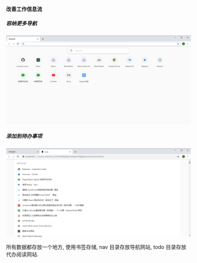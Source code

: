 #### 改善工作信息流

##### 容纳更多导航

![home.png](img/home.png)

##### 添加到待办事项

![todo.png](img/todo.png)

所有数据都存放一个地方, 使用书签存储, nav 目录存放导航网站, todo 目录存放代办阅读网站.
